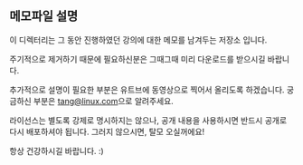 ## 메모파일 설명

이 디렉터리는 그 동안 진행하였던 강의에 대한 메모를 남겨두는 저장소 입니다. 

주기적으로 제거하기 때문에 필요하신분은 그때그때 미리 다운로드를 받으시길 바랍니다.

추가적으로 설명이 필요한 부분은 유트브에 동영상으로 찍어서 올리도록 하겠습니다. 궁금하신 부분은 <tang@linux.com>으로 알려주세요.

라이선스는 별도록 강제로 명시하지는 않으나, 공개 내용을 사용하시면 반드시 공개로 다시 배포하셔야 됩니다. 그러지 않으시면, 탈모 오실꺼에요! 

항상 건강하시길 바랍니다. :) 